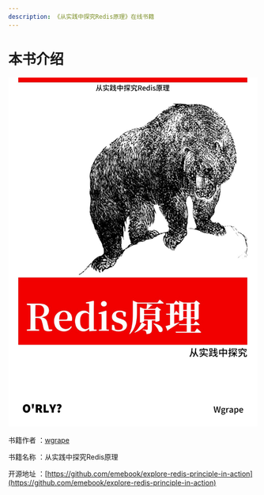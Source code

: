 ```yaml
---
description: 《从实践中探究Redis原理》在线书籍
---
```


# 本书介绍

![从实践中探究Redis原理](.gitbook/assets/image.png)

书籍作者 ：[wgrape](https://github.com/wgrape/)

书籍名称 ：从实践中探究Redis原理

开源地址 ：[https://github.com/emebook/explore-redis-principle-in-action](https://github.com/emebook/explore-redis-principle-in-action)
